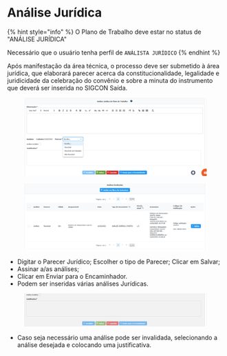 # Análise Jurídica

{% hint style="info" %}
O Plano de Trabalho deve estar no status de "ANÁLISE JURÍDICA"&#x20;

Necessário que o usuário tenha perfil de `ANÁLISTA JURÍDICO`
{% endhint %}

Após manifestação da área técnica, o processo deve ser submetido à área jurídica, que elaborará parecer acerca da constitucionalidade, legalidade e juridicidade da celebração do convênio e sobre a minuta do instrumento que deverá ser inserida no SIGCON Saída.&#x20;

<figure><img src="../../.gitbook/assets/image (10) (1) (2).png" alt=""><figcaption></figcaption></figure>

<figure><img src="../../.gitbook/assets/image (41) (2).png" alt=""><figcaption></figcaption></figure>

* &#x20;Digitar o Parecer Jurídico; Escolher o tipo de Parecer; Clicar em Salvar;&#x20;
* Assinar a/as análises;
* Clicar em Enviar para o Encaminhador.
* Podem ser inseridas várias análises Jurídicas.&#x20;

<figure><img src="../../.gitbook/assets/image (16).png" alt=""><figcaption></figcaption></figure>

* Caso seja necessário uma análise pode ser invalidada, selecionando a análise desejada e colocando uma justificativa.
